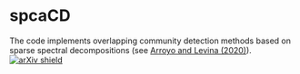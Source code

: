 # spcaCD

The code implements overlapping community detection methods based on sparse spectral decompositions (see [Arroyo and Levina (2020)](https://arxiv.org/pdf/2009.10641.pdf)).
[![arXiv shield](https://img.shields.io/badge/arXiv-2009.10641-red.svg?style=flat)](https://arxiv.org/abs/2009.10641)

